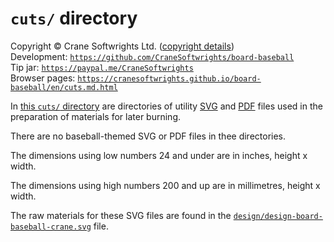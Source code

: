 # `cuts/` directory

Copyright © Crane Softwrights Ltd. ([copyright details](../COPYRIGHT.md))  
Development: [`https://github.com/CraneSoftwrights/board-baseball`](https://github.com/CraneSoftwrights/board-baseball)  
Tip jar: [`https://paypal.me/CraneSoftwrights`](https://paypal.me/CraneSoftwrights)  
Browser pages: [`https://cranesoftwrights.github.io/board-baseball/en/cuts.md.html`](https://cranesoftwrights.github.io/board-baseball/en/cuts.md.html)  

In [this `cuts/` directory](../cuts) are directories of utility [SVG](../cuts/svg) and [PDF](../cuts/pdf) files used in the preparation of materials for later burning.

There are no baseball-themed SVG or PDF files in thee directories.

The dimensions using low numbers 24 and under are in inches, height x width.

The dimensions using high numbers 200 and up are in millimetres, height x width.

The raw materials for these SVG files are found in the [`design/design-board-baseball-crane.svg`](../design/design-board-baseball-crane.svg) file.

